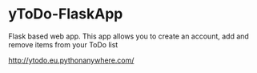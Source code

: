 # yToDo-FlaskApp
Flask based web app. This app allows you to create an account, add and remove items from your ToDo list

http://ytodo.eu.pythonanywhere.com/
